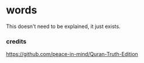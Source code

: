# words
This doesn't need to be explained, it just exists.
### credits
https://github.com/peace-in-mind/Quran-Truth-Edition
